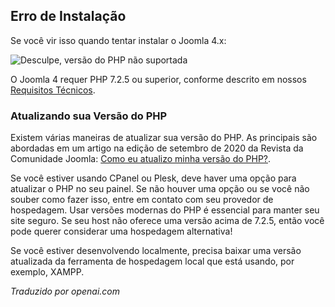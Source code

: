 <!-- Filename: J4.x:Unsupported_PHP_Version / Display title: Versão PHP Não Suportada -->

## Erro de Instalação

Se você vir isso quando tentar instalar o Joomla 4.x:

![Desculpe, versão do PHP não suportada](../../../en/images/problems/problems-unsupported-php-version.jpg)

O Joomla 4 requer PHP 7.2.5 ou superior, conforme descrito em nossos
<a href="https://manual.joomla.org/docs/next/get-started/technical-requirements/"
rel="noreferrer noopener">Requisitos Técnicos</a>.

### Atualizando sua Versão do PHP

Existem várias maneiras de atualizar sua versão do PHP. As principais
são abordadas em um artigo na edição de setembro de 2020 da Revista da Comunidade Joomla:
<a href="https://magazine.joomla.org/all-issues/september-2020/how-do-i-update-my-php-version"
rel="noreferrer noopener">Como eu
atualizo minha versão do PHP?</a>.

Se você estiver usando CPanel ou Plesk, deve haver uma opção para atualizar o PHP
no seu painel. Se não houver uma opção ou se você não souber como
fazer isso, entre em contato com seu provedor de hospedagem. Usar versões modernas do PHP é essencial
para manter seu site seguro. Se seu host não oferece uma versão acima
de 7.2.5, então você pode querer considerar uma hospedagem alternativa!

Se você estiver desenvolvendo localmente, precisa baixar uma versão atualizada
da ferramenta de hospedagem local que está usando, por exemplo, 
XAMPP.

*Traduzido por openai.com*

